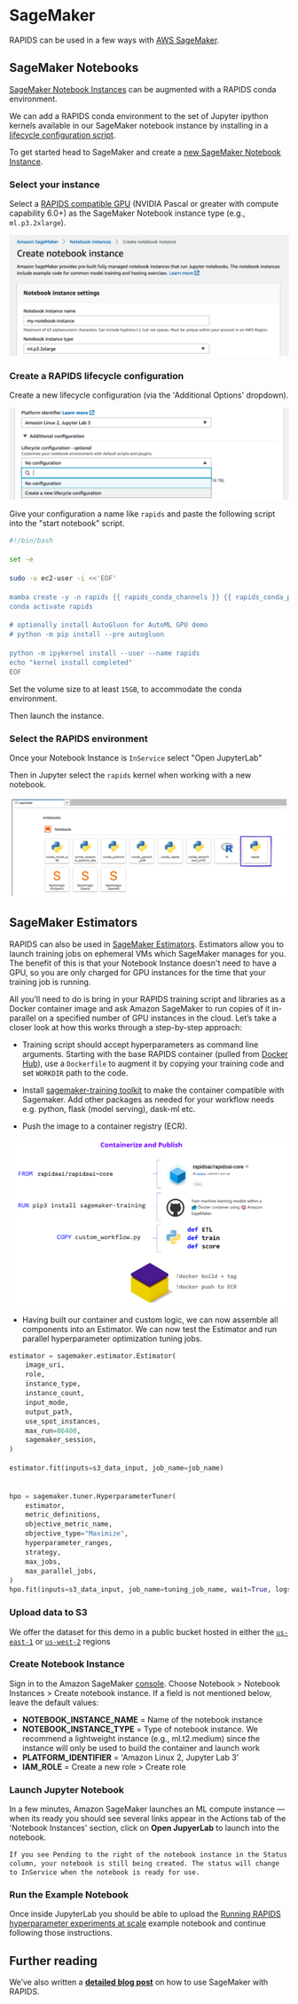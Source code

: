 # SageMaker

RAPIDS can be used in a few ways with [AWS SageMaker](https://aws.amazon.com/sagemaker/).

## SageMaker Notebooks

[SageMaker Notebook Instances](https://docs.aws.amazon.com/sagemaker/latest/dg/nbi.html) can be augmented with a RAPIDS conda environment.

We can add a RAPIDS conda environment to the set of Jupyter ipython kernels available in our SageMaker notebook instance by installing in a [lifecycle configuration script](https://docs.aws.amazon.com/sagemaker/latest/dg/notebook-lifecycle-config.html).

To get started head to SageMaker and create a [new SageMaker Notebook Instance](https://console.aws.amazon.com/sagemaker/home#/notebook-instances/create).

### Select your instance

Select a [RAPIDS compatible GPU](https://medium.com/dropout-analytics/which-gpus-work-with-rapids-ai-f562ef29c75f) (NVIDIA Pascal or greater with compute capability 6.0+) as the SageMaker Notebook instance type (e.g., `ml.p3.2xlarge`).

![Screenshot of the create new notebook screen with a ml.p3.2xlarge selected](../../images/sagemaker-create-notebook-instance.png)

### Create a RAPIDS lifecycle configuration

Create a new lifecycle configuration (via the 'Additional Options' dropdown).

![Screenshot of the create lifecycle configuration screen](../../images/sagemaker-create-lifecycle-configuration.png)

Give your configuration a name like `rapids` and paste the following script into the "start notebook" script.

```bash
#!/bin/bash

set -e

sudo -u ec2-user -i <<'EOF'

mamba create -y -n rapids {{ rapids_conda_channels }} {{ rapids_conda_packages }} ipykernel
conda activate rapids

# optionally install AutoGluon for AutoML GPU demo
# python -m pip install --pre autogluon

python -m ipykernel install --user --name rapids
echo "kernel install completed"
EOF
```

Set the volume size to at least `15GB`, to accommodate the conda environment.

Then launch the instance.

### Select the RAPIDS environment

Once your Notebook Instance is `InService` select "Open JupyterLab"

Then in Jupyter select the `rapids` kernel when working with a new notebook.

![Screenshot of Jupyter with the rapids kernel highlighted](../../images/sagemaker-choose-rapids-kernel.png)

## SageMaker Estimators

RAPIDS can also be used in [SageMaker Estimators](https://sagemaker.readthedocs.io/en/stable/api/training/estimators.html). Estimators allow you to launch training jobs on ephemeral VMs which SageMaker manages for you. The benefit of this is that your Notebook Instance doesn't need to have a GPU, so you are only charged for GPU instances for the time that your training job is running.

All you’ll need to do is bring in your RAPIDS training script and libraries as a Docker container image and ask Amazon SageMaker to run copies of it in-parallel on a specified number of GPU instances in the cloud. Let’s take a closer look at how this works through a step-by-step approach:

- Training script should accept hyperparameters as command line arguments. Starting with the base RAPIDS container (pulled from [Docker Hub](https://hub.docker.com/u/rapidsai)), use a `Dockerfile` to augment it by copying your training code and set `WORKDIR` path to the code.

- Install [sagemaker-training toolkit](https://github.com/aws/sagemaker-training-toolkit) to make the container compatible with Sagemaker. Add other packages as needed for your workflow needs e.g. python, flask (model serving), dask-ml etc.

- Push the image to a container registry (ECR).

![Screenshot of summarized step to build Estimator](../../images/sagemaker-containerize-and-publish.png)

- Having built our container and custom logic, we can now assemble all components into an Estimator. We can now test the Estimator and run parallel hyperparameter optimization tuning jobs.

```python
estimator = sagemaker.estimator.Estimator(
    image_uri,
    role,
    instance_type,
    instance_count,
    input_mode,
    output_path,
    use_spot_instances,
    max_run=86400,
    sagemaker_session,
)

estimator.fit(inputs=s3_data_input, job_name=job_name)


hpo = sagemaker.tuner.HyperparameterTuner(
    estimator,
    metric_definitions,
    objective_metric_name,
    objective_type="Maximize",
    hyperparameter_ranges,
    strategy,
    max_jobs,
    max_parallel_jobs,
)
hpo.fit(inputs=s3_data_input, job_name=tuning_job_name, wait=True, logs="All")
```

### Upload data to S3

We offer the dataset for this demo in a public bucket hosted in either the [`us-east-1`](https://s3.console.aws.amazon.com/s3/buckets/sagemaker-rapids-hpo-us-east-1/) or [`us-west-2`](https://s3.console.aws.amazon.com/s3/buckets/sagemaker-rapids-hpo-us-west-2/) regions

### Create Notebook Instance

Sign in to the Amazon SageMaker [console](https://console.aws.amazon.com/sagemaker/). Choose Notebook > Notebook Instances > Create notebook instance. If a field is not mentioned below, leave the default values:

- **NOTEBOOK_INSTANCE_NAME** = Name of the notebook instance
- **NOTEBOOK_INSTANCE_TYPE** = Type of notebook instance. We recommend a lightweight instance (e.g., ml.t2.medium) since the instance will only be used to build the container and launch work
- **PLATFORM_IDENTIFIER** = 'Amazon Linux 2, Jupyter Lab 3'
- **IAM_ROLE** = Create a new role > Create role

### Launch Jupyter Notebook

In a few minutes, Amazon SageMaker launches an ML compute instance — when its ready you should see several links appear in the Actions tab of the 'Notebook Instances' section, click on **Open JupyerLab** to launch into the notebook.

```{note}
If you see Pending to the right of the notebook instance in the Status column, your notebook is still being created. The status will change to InService when the notebook is ready for use.
```

### Run the Example Notebook

Once inside JupyterLab you should be able to upload the [Running RAPIDS hyperparameter experiments at scale](/examples/rapids-sagemaker-higgs/notebook) example notebook and continue following those instructions.

## Further reading

We’ve also written a **[detailed blog post](https://medium.com/rapids-ai/running-rapids-experiments-at-scale-using-amazon-sagemaker-d516420f165b)** on how to use SageMaker with RAPIDS.

```{relatedexamples}

```
